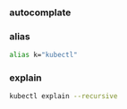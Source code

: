 ### autocomplate

### alias

```bash
alias k="kubectl"
```
### explain
```bash
kubectl explain --recursive
```